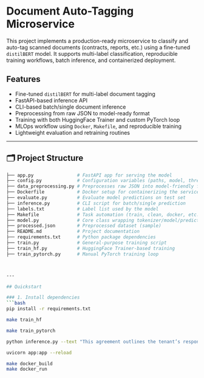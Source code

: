 # Document Auto-Tagging Microservice

This project implements a production-ready microservice to classify and auto-tag scanned documents (contracts, reports, etc.) using a fine-tuned `distilBERT` model. It supports multi-label classification, reproducible training workflows, batch inference, and containerized deployment.

## Features

- Fine-tuned `distilBERT` for multi-label document tagging
- FastAPI-based inference API
- CLI-based batch/single document inference
- Preprocessing from raw JSON to model-ready format
- Training with both HuggingFace Trainer and custom PyTorch loop
- MLOps workflow using `Docker`, `Makefile`, and reproducible training
- Lightweight evaluation and retraining routines

---

## 🗂️ Project Structure

```bash
├── app.py                # FastAPI app for serving the model
├── config.py             # Configuration variables (paths, model, thresholds)
├── data_preprocessing.py # Preprocesses raw JSON into model-friendly format
├── Dockerfile            # Docker setup for containerizing the service
├── evaluate.py           # Evaluate model predictions on test set
├── inference.py          # CLI script for batch/single prediction
├── labels.txt            # Label list used by the model
├── Makefile              # Task automation (train, clean, docker, etc.)
├── model.py              # Core class wrapping tokenizer/model/prediction
├── processed.json        # Preprocessed dataset (sample)
├── README.md             # Project documentation
├── requirements.txt      # Python package dependencies
├── train.py              # General-purpose training script
├── train_hf.py           # HuggingFace Trainer-based training
├── train_pytorch.py      # Manual PyTorch training loop



---

## Quickstart

### 1. Install dependencies
```bash
pip install -r requirements.txt

make train_hf

make train_pytorch

python inference.py --text "This agreement outlines the tenant’s responsibilities..."

uvicorn app:app --reload

make docker_build
make docker_run




